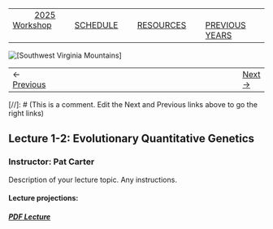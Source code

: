 
|        |        |        |    |
|--------|---------------------------------------------|--------------------|------------------------------------------|
| &nbsp;&nbsp;&nbsp;&nbsp;&nbsp;&nbsp;&nbsp;&nbsp;&nbsp; [2025 Workshop](/index.html) &nbsp;&nbsp;&nbsp;&nbsp;&nbsp;&nbsp;&nbsp;&nbsp;&nbsp; | &nbsp;&nbsp;&nbsp;&nbsp;&nbsp;&nbsp;&nbsp;&nbsp;&nbsp;&nbsp;&nbsp;&nbsp; [SCHEDULE](/2025/schedule.html) &nbsp;&nbsp;&nbsp;&nbsp;&nbsp;&nbsp;&nbsp;&nbsp;&nbsp; | &nbsp;&nbsp;&nbsp;&nbsp;&nbsp;&nbsp;&nbsp;&nbsp;&nbsp;&nbsp;&nbsp;&nbsp; [RESOURCES](/2025/resources.html) &nbsp;&nbsp;&nbsp;&nbsp;&nbsp;&nbsp;&nbsp;&nbsp;&nbsp; | &nbsp;&nbsp;&nbsp;&nbsp;&nbsp;&nbsp;&nbsp;&nbsp;&nbsp; [PREVIOUS YEARS](2025/previous.html) &nbsp;&nbsp;&nbsp;&nbsp;&nbsp;&nbsp; |


<div align="left">
<img src="../media/SWVirginiaMtns.jpg" alt="[Southwest Virginia Mountains]">
</div>


<table><tr><td>&larr; <a href="/2025/lecture1-1/lecture1-1.html">Previous</a></td><td width="772">&nbsp;</td><td> <a href="/2025/lecture1-3/lecture1-3.html">Next &rarr;</a></td></tr></table>
[//]: # (This is a comment. Edit the Next and Previous links above to go the right links)  

## Lecture 1-2: Evolutionary Quantitative Genetics ##

### Instructor: Pat Carter ###
  
Description of your lecture topic. Any instructions.
  
#### Lecture projections: ####
  
##### [PDF Lecture](/2025/lecture1-2/CarterEQG2025Lect1.pdf) #####

  
